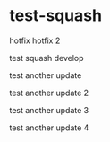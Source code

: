 # test-squash


hotfix
hotfix 2

test squash develop

test another update

test another update 2

test another update 3

test another update 4

